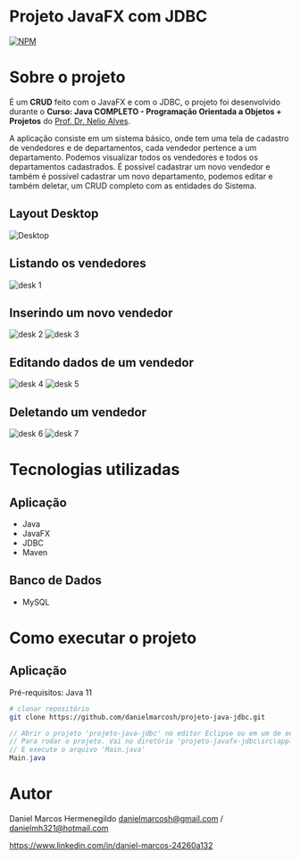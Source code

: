 # Projeto JavaFX com JDBC
[![NPM](https://img.shields.io/npm/l/react)](https://github.com/danielmarcosh/projeto-java-jdbc/blob/master/LICENSE) 

# Sobre o projeto

É um **CRUD** feito com o JavaFX e com o JDBC, o projeto foi desenvolvido durante o **Curso: Java COMPLETO - Programação Orientada a Objetos + Projetos** do [Prof. Dr. Nelio Alves](http://educandoweb.com.br "Site do Prof. Dr. Nelio Alves").

A aplicação consiste em um sistema básico, onde tem uma tela de cadastro de vendedores e de departamentos, cada vendedor pertence a um departamento. Podemos visualizar todos os vendedores e todos os departamentos cadastrados. É possível cadastrar um novo vendedor e também é possível cadastrar um novo departamento, podemos editar e também deletar, um CRUD completo com as entidades do Sistema.

## Layout Desktop
![Desktop](https://github.com/danielmarcosh/projeto-java-jdbc/blob/master/assets/img_projeto_javafx_jdbc.jpg)

## Listando os vendedores
![desk 1](https://github.com/danielmarcosh/projeto-java-jdbc/blob/master/assets/img1_projeto_javafx_jdbc.jpg)

## Inserindo um novo vendedor
![desk 2](https://github.com/danielmarcosh/projeto-java-jdbc/blob/master/assets/img2_projeto_javafx_jdbc.jpg) ![desk 3](https://github.com/danielmarcosh/projeto-java-jdbc/blob/master/assets/img3_projeto_javafx_jdbc.jpg)

## Editando dados de um vendedor
![desk 4](https://github.com/danielmarcosh/projeto-java-jdbc/blob/master/assets/img4_projeto_javafx_jdbc.jpg) ![desk 5](https://github.com/danielmarcosh/projeto-java-jdbc/blob/master/assets/img5_projeto_javafx_jdbc.jpg)

## Deletando um vendedor
![desk 6](https://github.com/danielmarcosh/projeto-java-jdbc/blob/master/assets/img6_projeto_javafx_jdbc.jpg) ![desk 7](https://github.com/danielmarcosh/projeto-java-jdbc/blob/master/assets/img7_projeto_javafx_jdbc.jpg)

# Tecnologias utilizadas
## Aplicação
- Java
- JavaFX
- JDBC
- Maven
## Banco de Dados
- MySQL

# Como executar o projeto

## Aplicação
Pré-requisitos: Java 11

```bash
# clonar repositório
git clone https://github.com/danielmarcosh/projeto-java-jdbc.git
```
```java
// Abrir o projeto 'projeto-java-jdbc' no editor Eclipse ou em um de editor de sua preferencia
// Para rodar o projeto. Vai no diretório 'projeto-javafx-jdbc\src\application\'
// E execute o arquivo 'Main.java'
Main.java
```

# Autor

Daniel Marcos Hermenegildo
danielmarcosh@gmail.com / danielmh321@hotmail.com

https://www.linkedin.com/in/daniel-marcos-24260a132
